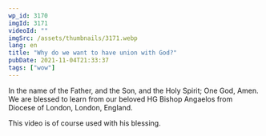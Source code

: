 ```yaml
---
wp_id: 3170
imgId: 3171
videoId: ""
imgSrc: /assets/thumbnails/3171.webp
lang: en
title: "Why do we want to have union with God?"
pubDate: 2021-11-04T21:33:37
tags: ["wow"]
---
```


<!-- page: 6 -->

<p>In the name of the Father, and the Son, and the Holy Spirit; One God, Amen. We are blessed to learn from our beloved HG Bishop Angaelos from Diocese of London, London, England.</p>
<p>This video is of course used with his blessing.</p>
<p>&nbsp;</p>
